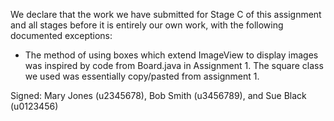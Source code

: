 We declare that the work we have submitted for Stage C of this assignment and all stages before it is entirely our own work, with the following documented exceptions:

* The method of using boxes which extend ImageView to display images was inspired by code from Board.java in Assignment 1. The square class we used was essentially
  copy/pasted from assignment 1.

Signed: Mary Jones (u2345678), Bob Smith (u3456789), and Sue Black (u0123456)
